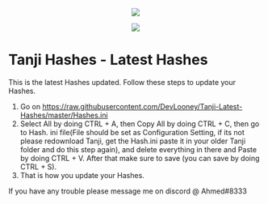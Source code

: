 <p align="center"> 
   <img src="https://user-images.githubusercontent.com/24996684/35466253-f228fa38-02b6-11e8-8ec6-7d3f57caf2e2.png">
</p>
<p align="center">
   <a href="https://github.com/DevLooney"><img
   <a href="https://discord.gg/Vyc2gFC"><img src="https://img.shields.io/discord/225010488445108224.svg?style=flat-square"/></a>
</p>

# Tanji Hashes - Latest Hashes
This is the latest Hashes updated. Follow these steps to update your Hashes.

1. Go on https://raw.githubusercontent.com/DevLooney/Tanji-Latest-Hashes/master/Hashes.ini
2. Select All by doing CTRL + A, then Copy All by doing CTRL + C, then go to Hash. ini file(File should be set as Configuration Setting, if its not please redownload Tanji, get the Hash.ini paste it in your older Tanji folder and do this step again), and delete everything in there and Paste by doing CTRL + V. After that make sure to save (you can save by doing CTRL + S).
3. That is how you update your Hashes.

If you have any trouble please message me on discord @ Ahmed#8333


